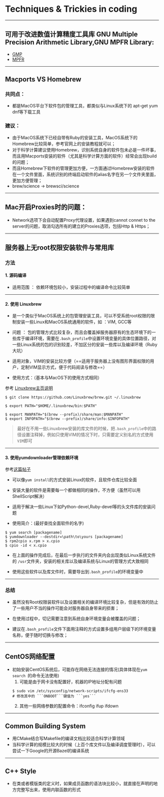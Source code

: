 # Techniques & Trickies in coding 
---
## 可用于改进数值计算精度工具库 GNU Multiple Precision Arithmetic Library,GNU MPFR Library:

- [GMP](https://www.gmplib.org/)
- [MPFR](http://www.mpfr.org/)

---

## Macports VS Homebrew
### 共同点：
  - 都是MacOS平台下软件包的管理工具，都类似与Linux系统下的 apt-get yum dnf等下载工具
### 建议：
  - 由于MacOS系统下已经自带有Ruby的安装工具，MacOS系统下的Homebrew比较简单，参考官网上的安装教程就可以；
  - 对于科学计算建议使用Homebrew，识别系统自身的软件包未必是一件坏事，而且用Macports安装的软件（尤其是科学计算方面的软件）经常会出现build的问题；
  - 而且Homebrew下软件的管理更加方便，一方面通过Homebrew安装的软件在一个文件里面，系统识别的终端启动软件的alias名字在另一个文件夹里面，更加方便管理；
  - brew/science -> brewsci/science
---

## Mac开启Proxies时的问题：
  - Network选项下会自动配置Proxy代理设置，如果遇到cannot connet to the server的问题，取消勾选所有的建立的Proxies选项，包括Http & Https；
---

## 服务器上无root权限安装软件与常用库
### 方法
#### 1. 源码编译
- 适用范围 ： 依赖环境包较小，安装过程中的编译命令比较简单
---
#### 2. 使用 Linuxbrew
- 是一个类似于MacOS系统上的包管理安装工具，可以不受系统root权限的限制安装一些Linux和MacOS系统通用的软件，如 ：VIM, GCC等

- 问题 ： 包的管理方式比较复杂，而且会覆盖掉服务器原有的生态环境下的一些库于编译环境，需要在```.bash_profile```中设置环境变量的具体位置路径，对一些Linux系统的包的识别较差，不加区分的安装一些库以及编译环境（Ruby大坑）

- 适用对象，VIM的安装比较方便（==适用于服务器上没有图形界面权限的用户，定制VIM显示方式，便于代码阅读与修改==）
- 使用方式：（基本与MacOS下的使用方式相同）

参考 [Linuxbrew主页说明](http://linuxbrew.sh/)
```(shell)
$ git clone https://github.com/Linuxbrew/brew.git ~/.linuxbrew

$ export PATH="$HOME/.linuxbrew/bin:$PATH"

$ export MANPATH="$(brew --prefix)/share/man:$MANPATH"
$ export INFOPATH="$(brew --prefix)/share/info:$INFOPATH"
```

> 最好在不用一些Linuxbrew安装的库文件的时候，把```.bash_profile```中的路径设置注释掉，例如只使用VIM的情况下时，只需要定义别名的方式使用```VIM```即可

---
#### 3. 使用yumdownloader管理依赖环境

参考[这篇帖子](https://stackoverflow.com/questions/36651091/how-to-install-packages-in-linux-centos-without-root-user-with-automatic-depen)
- 可以像```yum install```的方式安装Linux的软件，且软件仓库比较全面

- 安装大量的软件是需要每一个都做相同的操作，不方便（虽然可以用ShellScript解决）

- 适用于解决一些Linux下如Python-devel,Ruby-devel等的头文件库的安装问题

- 使用简介：(最好查找全面软件的名字)

```(shell)
$ yum search [packagename]
$ yumdownloader --destdir=\path\to\yours [packagename]
$ rpm2cpio x.rpm > x.cpio
$ cpio -id < x.cpio
```
- 在上面的操作完成后，在最后一步执行的文件夹内会出现类似Linux系统文件的 ```/usr```文件夹，安装的相关库以及编译系统与Linux的管理方式大致相同

- 使用这些软件以及库文件时，需要导出到```.bash_profile```的环境变量中
---
### 总结
- 虽然没有Root权限装软件以及设置相关的编译环境比较复杂，但是有效的防止了一些用户不当的操作可能会对服务器自身带来的损害；

- 在使用过程中，切记需要注意到系统自身环境变量会被覆盖的问题；

- 建议在```.bash_profile```文件下面用注释的方式设置多组用户层级下的环境变量名称，便于随时切换与修改；
---

## CentOS网络配置
- 初始安装CentOS系统后，可能存在网络无法连接的情况(具体体现在```yum search ```的命令无法使用)
  1. 可能是由于网卡没有配置好，机器的IP地址分配有问题
  ```(shell)
  $ sudo vim /etc/sysconfig/network-scripts/ifcfg-ens33
  # 修改其中的 ```ONBOOT```键值为 ```yes```
  ```
  2. 其他一些网络参数的配置命令：ifconfig ifup ifdown
  
---
## Common Building System
- 用CMake结合写Makefile的编译文档比较适合科学计算领域
- 当科学计算的规模比较大的时候（上百个库文件以及编译调度管理时），可以尝试一下Google的开源Bazel的编译系统
---
## C++ Style
- 在类或者模版类的定义时，如果成员函数的语法块比较小，就直接在声明的地方完整写出来，使用内联函数的形式
